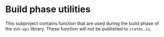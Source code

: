 # Build phase utilities

This subproject contains function that are used during the build phase of the `dsh-api` library.
These function will not be published to `crates.io`.
